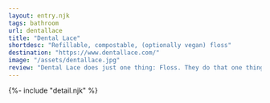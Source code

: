 ```yaml
---
layout: entry.njk
tags: bathroom
url: dentallace
title: "Dental Lace"
shortdesc: "Refillable, compostable, (optionally vegan) floss"
destination: "https://www.dentallace.com/"
image: "/assets/dentallace.jpg"
review: "Dental Lace does just one thing: Floss. They do that one thing very well. They offer both a bees-waxed-silk floss and a vegan alternative in a refillable glass jar with completely plastic-free packaging, with the used-up floss being compostable to boot. One-offs or subscription service available."
---
```

{%- include "detail.njk" %}
